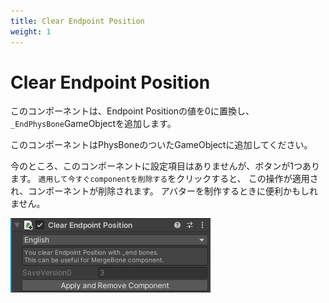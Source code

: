 ```yaml
---
title: Clear Endpoint Position
weight: 1
---
```


# Clear Endpoint Position

このコンポーネントは、Endpoint Positionの値を0に置換し、`_EndPhysBone`GameObjectを追加します。

このコンポーネントはPhysBoneのついたGameObjectに追加してください。

今のところ、このコンポーネントに設定項目はありませんが、ボタンが1つあります。
`適用して今すぐcomponentを削除する`をクリックすると、 この操作が適用され、コンポーネントが削除されます。
アバターを制作するときに便利かもしれません。

![component.png](component.png)
